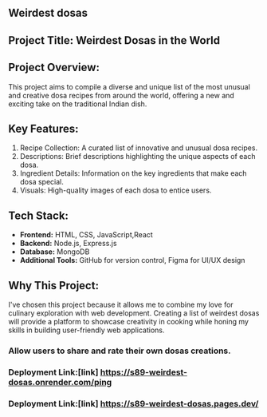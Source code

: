 ## Weirdest dosas 

## Project Title: Weirdest Dosas in the World

## Project Overview: 
This project aims to compile a diverse and unique list of the most unusual and creative dosa recipes from around the world, offering a new and exciting take on the traditional Indian dish.

## Key Features:
1. Recipe Collection: A curated list of innovative and unusual dosa recipes.
2. Descriptions: Brief descriptions highlighting the unique aspects of each dosa.
3. Ingredient Details: Information on the key ingredients that make each dosa special.
4. Visuals: High-quality images of each dosa to entice users.

## Tech Stack:
- **Frontend:** HTML, CSS, JavaScript,React
- **Backend:** Node.js, Express.js
- **Database:** MongoDB
- **Additional Tools:** GitHub for version control, Figma for UI/UX design

## Why This Project:
I've chosen this project because it allows me to combine my love for culinary exploration with web development. Creating a list of weirdest dosas will provide a platform to showcase creativity in cooking while honing my skills in building user-friendly web applications.

### Allow users to share and rate their own dosas creations.

### Deployment Link:[link] https://s89-weirdest-dosas.onrender.com/ping
### Deployment Link:[link] https://s89-weirdest-dosas.pages.dev/